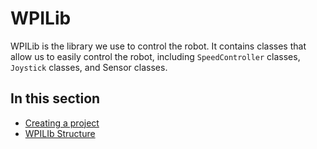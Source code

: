 # WPILib
WPILib is the library we use to control the robot. It contains classes that allow us to easily control the robot, including `SpeedController` classes, `Joystick` classes, and Sensor classes.

## In this section
 * [Creating a project](create_project.md)
 * [WPILIb Structure](structure.md)